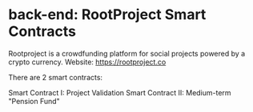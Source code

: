 # back-end: RootProject Smart Contracts
Rootproject is a crowdfunding platform for social projects powered by a crypto currency.
Website: https://rootproject.co

There are 2 smart contracts:

Smart Contract I: Project Validation
Smart Contract II: Medium-term "Pension Fund"


